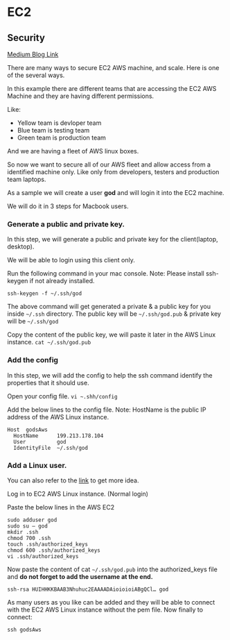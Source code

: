 # EC2

## Security

[Medium Blog Link](https://abhishekhoney.medium.com/ssh-into-aws-without-pem-file-must-know-user-management-on-aws-2d8f88904a09)

There are many ways to secure EC2 AWS machine, and scale. Here is one of the several ways.



In this example there are different teams that are accessing the EC2 AWS Machine and they are having different permissions.

Like:
*   Yellow team is devloper team
*   Blue team is testing team
*   Green team is production team

And we are having a fleet of AWS linux boxes.


So now we want to secure all of our AWS fleet and allow access from a identified machine only. Like only from developers, testers and production team laptops.

As a sample we will create a user __god__ and will login it into the EC2 machine.

We will do it in 3 steps for Macbook users.

### Generate a public and private key.

In this step, we will generate a public and private key for the client(laptop, desktop). 

We will be able to login using this client only.

Run the following command in your mac console.
Note: Please install ssh-keygen if not already installed.

```ssh-keygen -f ~/.ssh/god```

The above command will get generated a private & a public key for you inside ```~/.ssh``` directory. The public key will be ```~/.ssh/god.pub``` & private key will be ```~/.ssh/god```

Copy the content of the public key, we will paste it later in the AWS Linux instance.
```cat ~/.ssh/god.pub```

### Add the config

In this step, we will add the config to help the ssh command identify the properties that it should use.

Open your config file.
```vi ~.shh/config```

Add the below lines to the config file.
Note: HostName is the public IP address of the AWS Linux instance.
```
Host  godsAws
  HostName      199.213.178.104
  User          god
  IdentityFile  ~/.ssh/god
```

### Add a Linux user.

You can also refer to the [link](https://aws.amazon.com/premiumsupport/knowledge-center/new-user-accounts-linux-instance/) to get more idea.


Log in to EC2 AWS Linux instance. (Normal login)

Paste the below lines in the AWS EC2
```
sudo adduser god
sudo su — god
mkdir .ssh
chmod 700 .ssh
touch .ssh/authorized_keys
chmod 600 .ssh/authorized_keys
vi .ssh/authorized_keys
```
Now paste the content of cat ```~/.ssh/god.pub``` into the authorized_keys file and __do not forget to add the username at the end.__

```ssh-rsa HUIHHKKBAAB3Nhuhuc2EAAAADAioioioiABgQCl… god```

As many users as you like can be added and they will be able to connect with the EC2 AWS Linux instance without the pem file.
Now finally to connect:

```ssh godsAws```
